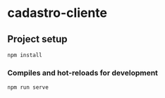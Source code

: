 # cadastro-cliente

## Project setup
```
npm install
```

### Compiles and hot-reloads for development
```
npm run serve
```
